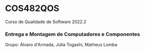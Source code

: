 # COS482QOS
Curso de Qualidade de Software 2022.2


### Entrega e Montagem de Computadores e Componentes
Grupo:
Álvaro d'Armada,
Júlia Togashi,
Matheus Lomba
